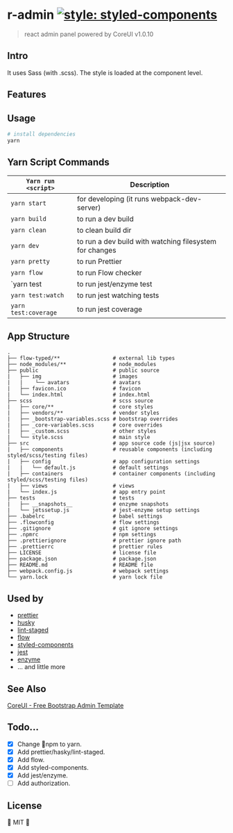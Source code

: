 <!-- prettier-ignore -->
# r-admin [![style: styled-components](https://img.shields.io/badge/style-%F0%9F%92%85%20styled--components-orange.svg?colorB=daa357&colorA=db748e)](https://github.com/styled-components/styled-components)
> react admin panel powered by CoreUI v1.0.10 

## Intro 

It uses Sass (with .scss). The style is loaded at the component level.

## Features

## Usage
```sh
# install dependencies
yarn
```

## Yarn Script Commands

| `Yarn run <script>`  | Description                                             |
| -------------------- | ------------------------------------------------------- |
| `yarn start`         | for developing (it runs webpack-dev-server)             |
| `yarn build`         | to run a dev build                                      |
| `yarn clean`         | to clean build dir                                      |
| `yarn dev`           | to run a dev build with watching filesystem for changes |
| `yarn pretty`        | to run Prettier                                         |
| `yarn flow`          | to run Flow checker                                     |
| `yarn test           | to run jest/enzyme test                                 |
| `yarn test:watch`    | to run jest watching tests                              |
| `yarn test:coverage` | to run jest coverage                                    |

## App Structure

```
.
├── flow-typed/**                 # external lib types             
├── node_modules/**               # node_modules
├── public                        # public source
|   ├── img                       # images
|   |    └── avatars              # avatars
|   ├── favicon.ico               # favicon
|   └── index.html                # index.html
├── scss                          # scss source
|   ├── core/**                   # core styles
|   ├── vendors/**                # vendor styles
|   ├── _bootstrap-variables.scss # bootstrap overrides
|   ├── _core-variables.scss      # core overrides
|   ├── _custom.scss              # other styles
|   └── style.scss                # main style
├── src                           # app source code (js|jsx source)
|   ├── components                # reusable components (including styled/scss/testing files)
|   ├── config                    # app configuration settings
|   |   └── default.js            # default settings
|   ├── containers                # container components (including styled/scss/testing files)
|   ├── views                     # views
|   └── index.js                  # app entry point
├── tests                         # tests
|   ├── __snapshots__             # enzyme snapshots
|   └── jetssetup.js              # jest-enzyme setup settings
├── .babelrc                      # babel settings
├── .flowconfig                   # flow settings
├── .gitignore                    # git ignore settings
├── .npmrc                        # npm settings
├── .prettierignore               # prettier ignore path
├── .prettierrc                   # prettier rules
├── LICENSE                       # license file
├── package.json                  # package.json
├── README.md                     # README file
├── webpack.config.js             # webpack settings
└── yarn.lock                     # yarn lock file
```

## Used by

* [prettier](https://github.com/prettier/prettier)
* [husky](https://github.com/typicode/husky)
* [lint-staged](https://github.com/okonet/lint-staged)
* [flow](https://flow.org)
* [styled-components](https://github.com/styled-components/styled-components)
* [jest](https://facebook.github.io/jest/)
* [enzyme](https://github.com/airbnb/enzyme)
* ... and little more

## See Also
[CoreUI - Free Bootstrap Admin Template](https://github.com/mrholek/CoreUI-React)

## Todo...

* [x] Change 💩npm to yarn.
* [x] Add prettier/hasky/lint-staged.
* [x] Add flow.
* [x] Add styled-components.
* [x] Add jest/enzyme.
* [ ] Add authorization.

## License

:cactus: MIT :cactus: